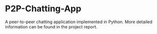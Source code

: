 # P2P-Chatting-App
A peer-to-peer chatting application implemented in Python. More detailed information can be found in the project report.
